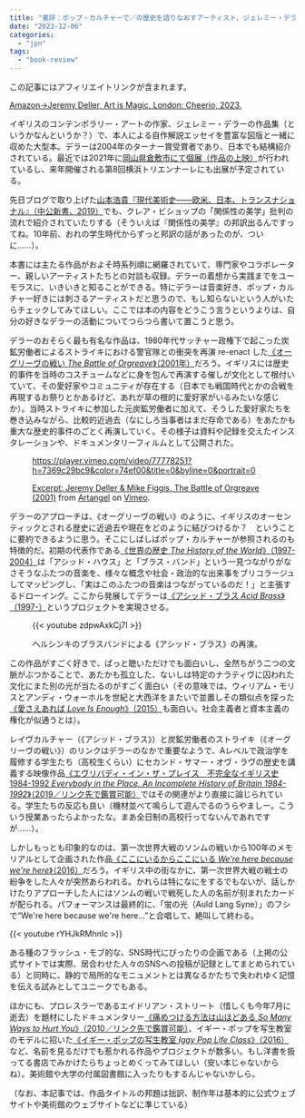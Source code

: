 ```yaml
---
title: "書評：ポップ・カルチャーで／の歴史を語りなおすアーティスト、ジェレミー・デラーの活動を網羅した一冊。Jeremy Deller, Art is Magic, London: Cheerio, 2023."
date: "2023-12-06"
categories: 
  - "jpn"
tags: 
  - "book-review"
---
```


この記事にはアフィリエイトリンクが含まれます。

[Amazon→Jeremy Deller, Art is Magic, London: Cheerio, 2023.](https://amzn.to/47Metp8)

イギリスのコンテンポラリー・アートの作家、ジェレミー・デラーの作品集（というかなんというか？）で、本人による自作解説エッセイを豊富な図版と一緒に収めた大型本。デラーは2004年のターナー賞受賞者であり、日本でも結構紹介されている。最近では2021年に[岡山県倉敷市にて個展（作品の上映）](https://kawakamilabo.com/?p=22)が行われているし、来年開催される第8回横浜トリエンナーレにも出展が予定されている。

先日ブログで取り上げた[山本浩貴『現代美術史――欧米、日本、トランスナショナル』（中公新書、2019）](https://imdkm.com/archives/2275)でも、クレア・ビショップの「関係性の美学」批判の流れで紹介されていたりする（そういえば『関係性の美学』の邦訳出るんですってね。10年前、おれの学生時代からずっと邦訳の話があったのが、ついに……）。

本書には主たる作品がおよそ時系列順に網羅されていて、専門家やコラボレーター、親しいアーティストたちとの対談も収録。デラーの着想から実践までをユーモラスに、いきいきと知ることができる。特にデラーは音楽好き、ポップ・カルチャー好きには刺さるアーティストだと思うので、もし知らないという人がいたらチェックしてみてほしい。ここでは本の内容をどうこう言うというよりは、自分の好きなデラーの活動についてつらつら書いて置こうと思う。

デラーのおそらく最も有名な作品は、1980年代サッチャー政権下で起こった炭鉱労働者によるストライキにおける警官隊との衝突を再演 re-enact した[《オーグリーヴの戦い _The Battle of Orgreave_》（2001年）](https://www.jeremydeller.org/TheBattleOfOrgreave/TheBattleOfOrgreave_Video.php)だろう。イギリスには歴史的事件を当時のコスチュームなどに身を包んで再演する催しが文化として根付いていて、その愛好家やコミュニティが存在する（日本でも戦国時代とかの合戦を再現するお祭りとかあるけど、あれが草の根的に愛好家がいるみたいな感じか）。当時ストライキに参加した元炭鉱労働者に加えて、そうした愛好家たちを巻き込みながら、比較的近過去（なにしろ当事者はまだ存命である）をあたかも重大な歴史的事件のごとく再演していく。その様子は資料や記録を交えたインスタレーションや、ドキュメンタリーフィルムとして公開された。

<figure>

https://player.vimeo.com/video/77778251?h=7369c29bc9&color=74ef00&title=0&byline=0&portrait=0

<figcaption>

[Excerpt: Jeremy Deller & Mike Figgis, The Battle of Orgreave (2001)](https://vimeo.com/77778251) from [Artangel](https://vimeo.com/artangel) on [Vimeo](https://vimeo.com).

</figcaption>



</figure>

デラーのアプローチは、《オーグリーヴの戦い》のように、イギリスのオーセンティックとされる歴史に近過去や現在をどのように結びつけるか？　ということに要約できるように思う。そこにしばしばポップ・カルチャーが参照されるのも特徴的だ。初期の代表作である[《世界の歴史 _The History of the World_》（1997-2004）](http://jeremydeller.org/TheHistoryOfTheWorld/TheHistoryOfTheWorld.php)は「アシッド・ハウス」と「ブラス・バンド」という一見つながりがなさそうなふたつの音楽を、様々な概念や社会・政治的な出来事をブリコラージュしてマッピングし、「実はこのふたつの音楽はつながっているのだ！」と主張するドローイング。ここから発展してデラーは[《アシッド・ブラス _Acid Brass_》（1997-）](http://jeremydeller.org/AcidBrass/AcidBrass.php)というプロジェクトを実現させる。

<figure>

{{< youtube zdpwAxkCj7I >}}

<figcaption>

ヘルシンキのブラスバンドによる《アシッド・ブラス》の再演。

</figcaption>



</figure>

この作品がすごく好きで、ぱっと聴いただけでも面白いし、全然ちがう二つの文脈がぶつかることで、あたかも孤立した、ないしは特定のナラティヴに囚われた文化にまた別の光が当たるのがすごく面白い（その意味では、ウィリアム・モリスとアンディ・ウォーホルを世紀と大西洋をまたいで並置しその類似点を探った[《愛さえあれば _Love Is Enough_》（2015）](https://www.jeremydeller.org/LoveIsEnough/Love.php)も面白い。社会主義者と資本主義の権化が似通うとは）。

レイヴカルチャー（《アシッド・ブラス》）と炭鉱労働者のストライキ（《オーグリーヴの戦い》）のリンクはデラーのなかで重要なようで、Aレベルで政治学を履修する学生たち（高校生くらい）にセカンド・サマー・オヴ・ラヴの歴史を講義する映像作品[《エヴリバディ・イン・ザ・プレイス　不完全なイギリス史 1984-1992 _Everybody in the Place, An Incomplete History of Britain 1984-1992_》（2019／リンク先で鑑賞可能）](https://vimeo.com/394779397)ではその関連がより直接に論じられている。学生たちの反応も良い（機材並べて鳴らして遊んでるのうらやましー。こういう授業あったらよかったな。まあ全日制の高校行ってないんであれですが……）。

しかしもっとも印象的なのは、第一次世界大戦のソンムの戦いから100年のメモリアルとして企画された作品[《ここにいるからここにいる _We're here because we're here_》（2016）](https://becausewearehere.co.uk/)だろう。イギリス中の街なかに、第一次世界大戦の戦士の紛争をした人々が突然あらわれる。かれらは特になにをするでもないが、話しかけたりアプローチした人にはソンムの戦いで戦死した人の名前が刻まれたカードが配られる。パフォーマンスは最終的に、「蛍の光（Auld Lang Syne）」のフシで“We're here because we're here…”と合唱して、絶叫して終わる。

{{< youtube rYHJkRMhnIc >}}

ある種のフラッシュ・モブ的な、SNS時代にぴったりの企画である（上掲の公式サイトでは実際、居合わせた人々のSNSへの投稿が記録としてまとめられている）と同時に、静的で局所的なモニュメントとは異なるかたちで失われゆく記憶を伝える試みとしてユニークでもある。

ほかにも、プロレスラーであるエイドリアン・ストリート（惜しくも今年7月に逝去）を題材にしたドキュメンタリー[《痛めつける方法は山ほどある _So Many Ways to Hurt You_》（2010／リンク先で鑑賞可能）](https://vimeo.com/148095703)、イギー・ポップを写生教室のモデルに招いた[《イギー・ポップの写生教室 _Iggy Pop Life Class_》（2016）](https://www.brooklynmuseum.org/exhibitions/iggy_pop_life_class)など、名前を見るだけでも惹かれる作品やプロジェクトが数多い。もし洋書を扱ってる書店でみかけたらちょっとめくってみてほしい（安い本じゃないからね）。美術館や大学の付属図書館に入ったりもするんじゃないかしら。

（なお、本記事では、作品タイトルの邦題は拙訳、制作年は基本的に公式ウェブサイトや美術館のウェブサイトなどに準じている）
